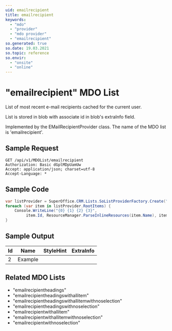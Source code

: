 ```yaml
---
uid: emailrecipient
title: emailrecipient
keywords:
  - "mdo"
  - "provider"
  - "mdo provider"
  - "emailrecipient"
so.generated: true
so.date: 19.03.2021
so.topic: reference
so.envir:
  - "onsite"
  - "online"
---
```


# "emailrecipient" MDO List
List of most recent e-mail recipients cached for the current user.

List is stored in blob with associate id in blob's extraInfo field.

Implemented by the <see cref="T:SuperOffice.CRM.Lists.EMailRecipientProvider">EMailRecipientProvider</see> class.
The name of the MDO list is 'emailrecipient'.




## Sample Request

```http!
GET /api/v1/MDOList/emailrecipient
Authorization: Basic dGplMDpUamUw
Accept: application/json; charset=utf-8
Accept-Language: *

```

## Sample Code
```cs
var listProvider = SuperOffice.CRM.Lists.SoListProviderFactory.Create("emailrecipient", forceFlatList: true);
foreach (var item in listProvider.RootItems) {
    Console.WriteLine("{0} {1} {2} {3}", 
         item.Id, ResourceManager.ParseInlineResources(item.Name), item.StyleHint, item.ExtraInfo);
}
```

## Sample Output

|Id   | Name  |StyleHint|ExtraInfo |
| --- | ----- | ------- | -------- |
| 2 | Example | | |


## Related MDO Lists

* "emailrecipientheadings"
* "emailrecipientheadingswithallitem"
* "emailrecipientheadingswithallitemwithnoselection"
* "emailrecipientheadingswithnoselection"
* "emailrecipientwithallitem"
* "emailrecipientwithallitemwithnoselection"
* "emailrecipientwithnoselection"
